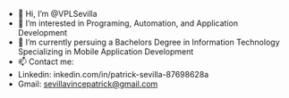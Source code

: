 - 👋 Hi, I’m @VPLSevilla
- 👀 I’m interested in Programing, Automation, and Application Development
- 🌱 I’m currently persuing a Bachelors Degree in Information Technology Specializing in Mobile Application Development
- 📫 Contact me:
- Linkedin: inkedin.com/in/patrick-sevilla-87698628a
- Gmail: sevillavincepatrick@gmail.com


